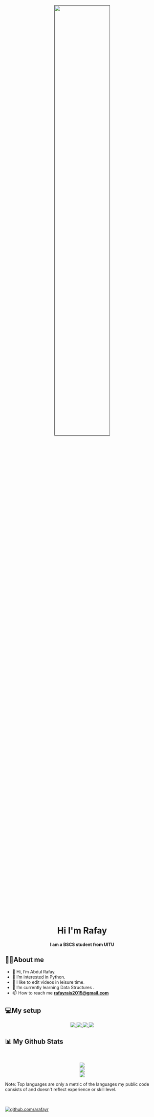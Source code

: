 <p align="center" > 
    <a href="" target="_blank"> <img height="60%"src="https://viban.ir/images/programmer.gif" width="60%"> </a>
<p/>
<p/>
<h1 align = "center"> <img height="15%"src="https://raw.githubusercontent.com/MartinHeinz/MartinHeinz/master/wave.gif" width=17px"></h1>
<h1 align="center">Hi I'm Rafay</h1>
<h4 align="center">I am a BSCS student from UITU</h4>

##  🙋‍♂️About me
  
- 👋 Hi, I’m Abdul Rafay.
- 👀 I’m interested in Python.
- 🎥 I like to edit videos in leisure time.
- 🌱 I’m currently learning Data Structures .
- 📫 How to reach me **rafayrais2015@gmail.com**

<!---
arafayr/arafayr is a ✨ special ✨ repository because its `README.md` (this file) appears on your GitHub profile.
You can click the Preview link to take a look at your changes.
--->

##  💻My setup
<p align="center"> 
    <a href="" target="_blank"> <img src="https://img.shields.io/badge/Windows-0078D6?style=for-the-badge&logo=windows&logoColor=white"/> </a> 
    <a href="" target="_blank"> <img src="https://img.shields.io/badge/AMD-Ryzen 5_2600-ED1C24?style=for-the-badge&logo=amd&logoColor=white"/> </a>
    <a href="" target="_blank"> <img src="https://img.shields.io/badge/AMD-Radeon_RX_580-ED1C24?style=for-the-badge&logo=amd&logoColor=white"/> </a> 
    <a href="" target="_blank"> <img src="https://img.shields.io/badge/RAM-16 GB-ED1C24?style=for-the-badge&logo=&logoColor=white"/> </a>  </a> 
    
</p>
  
  ## 📊 My Github Stats

  <br/>
 <p align="center">
    <img src="https://github-readme-stats.vercel.app/api?username=arafayr&theme=chartreuse-dark"><br/>
    <img src="https://github-readme-streak-stats.herokuapp.com/?user=arafayr&theme=chartreuse-dark"><br/>
    <img src="https://github-readme-stats.vercel.app/api/top-langs/?username=arafayr&theme=chartreuse-dark">
 </p>
  Note:</b> Top languages are only a metric of the languages my public code consists of and doesn't reflect experience or skill level.



<br/><br/>
<a href=https://github.com/aRafayr><img src="https://img.shields.io/badge/-Follow%20me-blue" alt="github.com/arafayr">
